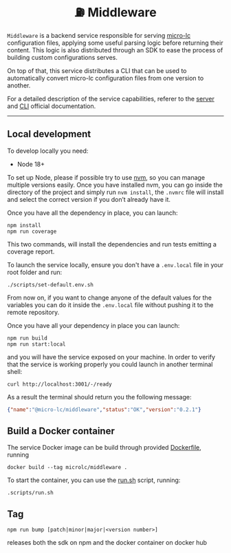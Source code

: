<h1 align="center">⛽ Middleware</h1>

`Middleware` is a backend service responsible for serving
[micro-lc](https://github.com/micro-lc/micro-lc) configuration files, applying some useful parsing logic before
returning their content. This logic is also distributed through an SDK to ease the process of building custom
configurations serves.

On top of that, this service distributes a CLI that can be used to automatically convert micro-lc configuration files from
one version to another.

For a detailed description of the service capabilities, referer to the 
[server](https://micro-lc.io/add-ons/backend/middleware) and 
[CLI](https://micro-lc.io/docs/migrating-from-v1#automated-migration) official documentation.

---

## Local development

To develop locally you need:

- Node 18+

To set up Node, please if possible try to use [nvm](https://github.com/creationix/nvm), so you can manage multiple
versions easily. Once you have installed nvm, you can go inside the directory of the project and simply run
`nvm install`, the `.nvmrc` file will install and select the correct version if you don’t already have it.

Once you have all the dependency in place, you can launch:

```shell
npm install
npm run coverage
```

This two commands, will install the dependencies and run tests emitting a coverage report.

To launch the service locally, ensure you don't have a `.env.local` file in your root folder and run:

```shell
./scripts/set-default.env.sh
```

From now on, if you want to change anyone of the default values for the variables you can do it inside the `.env.local`
file without pushing it to the remote repository.

Once you have all your dependency in place you can launch:

```shell
npm run build
npm run start:local
```

and you will have the service exposed on your machine. In order to verify that the service is working properly you could
launch in another terminal shell:

```shell
curl http://localhost:3001/-/ready
```

As a result the terminal should return you the following message:

```json
{"name":"@micro-lc/middleware","status":"OK","version":"0.2.1"}
```

## Build a Docker container

The service Docker image can be build through provided [Dockerfile](./Dockerfile), running

```shell
docker build --tag microlc/middleware .
```

To start the container, you can use the [run.sh](./scripts/run.sh) script, running:

```shell
.scripts/run.sh
```

## Tag

```shell
npm run bump [patch|minor|major|<version number>]
```

releases both the sdk on npm and the docker container on docker hub

